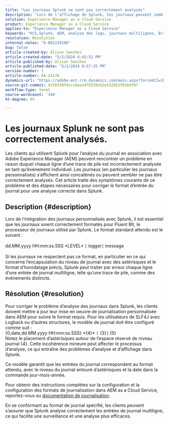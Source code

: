 ```yaml
---
title: "Les journaux Splunk ne sont pas correctement analysés"
description: "Lors de l’affichage de Splunk, les journaux peuvent sembler concaténés et ne sont pas correctement analysés en raison de formats de journaux personnalisés incorrects"
solution: Experience Manager as a Cloud Service
product: Experience Manager as a Cloud Service
applies-to: "Experience Manager as a Cloud Service"
keywords: "KCS,Splunk, AEM, analyse des logs, journaux multilignes, Bit fluide, format de journal, trace de pile, configuration de journal"
resolution: Resolution
internal-notes: "E-001219186"
bug: false
article-created-by: Alison Sanchez
article-created-date: "5/2/2024 8:43:52 PM"
article-published-by: Alison Sanchez
article-published-date: "5/2/2024 8:57:35 PM"
version-number: 1
article-number: KA-24176
dynamics-url: "https://adobe-ent.crm.dynamics.com/main.aspx?forceUCI=1&pagetype=entityrecord&etn=knowledgearticle&id=c1f309aa-c408-ef11-9f8a-6045bd034c54"
source-git-commit: 4c59330f4cccbea14fb539e52e332bb2f816df07
workflow-type: tm+mt
source-wordcount: '344'
ht-degree: 0%

---
```


# Les journaux Splunk ne sont pas correctement analysés.


Les clients qui utilisent Splunk pour l’analyse du journal en association avec Adobe Experience Manager (AEM) peuvent rencontrer un problème en raison duquel chaque ligne d’une trace de pile est incorrectement analysée en tant qu’événement individuel. Les journaux (en particulier les journaux personnalisés) s’affichent ainsi concaténés ou peuvent sembler ne pas être correctement analysés. Cet article traite des symptômes courants de ce problème et des étapes nécessaires pour corriger le format d’entrée du journal pour une analyse correcte dans Splunk.

## Description {#description}


Lors de l’intégration des journaux personnalisés avec Splunk, il est essentiel que les journaux soient correctement formatés pour Fluent Bit, le processeur de journaux utilisé par Splunk. Le format standard attendu est le suivant :
<br><br>dd.MM.yyyy HH:mm:ss.SSS \*LEVEL\* `[` logger`]`  message<br><br>
Si les journaux ne respectent pas ce format, en particulier en ce qui concerne l’encapsulation du niveau de journal avec des astérisques et le format d’horodatage précis, Splunk peut traiter par erreur chaque ligne d’une entrée de journal multiligne, telle qu’une trace de pile, comme des événements distincts.


## Résolution {#resolution}


Pour corriger le problème d’analyse des journaux dans Splunk, les clients doivent mettre à jour leur mise en oeuvre de journalisation personnalisée dans AEM pour suivre le format requis. Pour les utilisateurs de SLF4J avec Logback ou d’autres structures, le modèle de journal doit être configuré comme suit :
<br>{0,date,dd.MM.yyyy HH:mm:ss.SSS} \*{4}\* `[` {3}`]`  {5}<br>
Notez le placement d’astérisques autour de l’espace réservé de niveau journal {4}. Cette incohérence mineure peut affecter le processus d’analyse, ce qui entraîne des problèmes d’analyse et d’affichage dans Splunk.

Ce modèle garantit que les entrées du journal correspondent au format attendu, avec le niveau du journal entouré d’astérisques et la date dans la commande jour-mois-année.

Pour obtenir des instructions complètes sur la configuration et la configuration des formats de journalisation dans AEM as a Cloud Service, reportez-vous au [documentation de journalisation](https://experienceleague.adobe.com/docs/experience-manager-cloud-service/content/implementing/developing/logging.html?lang=en).

En se conformant au format de journal spécifié, les clients peuvent s’assurer que Splunk analyse correctement les entrées de journal multiligne, ce qui facilite une surveillance et une analyse plus efficaces.

